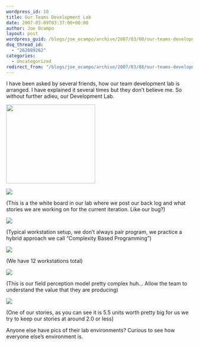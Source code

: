 ```yaml
---
wordpress_id: 10
title: Our Teams Development Lab
date: 2007-03-09T03:37:00+00:00
author: Joe Ocampo
layout: post
wordpress_guid: /blogs/joe_ocampo/archive/2007/03/08/our-teams-development-lab.aspx
dsq_thread_id:
  - "262089262"
categories:
  - Uncategorized
redirect_from: "/blogs/joe_ocampo/archive/2007/03/08/our-teams-development-lab.aspx/"
---
```

I have been asked by several friends, how our team development lab is arranged. I have explained it several times but they don&#8217;t believe me. So without further adieu, our Development Lab. 

[<img style="border-right: 0px;border-top: 0px;border-left: 0px;border-bottom: 0px" height="213" src="http://lostechies.com/joeocampo/files/2011/03OurTeamsDevelopmentLab_EA6C/image%7B0%7D.png" width="240" border="0" />](http://lostechies.com/joeocampo/files/2011/03OurTeamsDevelopmentLab_EA6C/image%7B0%7D[1].png) 

<img src="http://blog.agilejoe.com/content/binary/Lab%20006.jpg" border="0" />

(This is a the white board in our lab where we post our back log and what stories we are working on for the current iteration. Like our bug?) 

<img src="http://blog.agilejoe.com/content/binary/Lab%20008.jpg" border="0" />

(Typical workstation setup, we don&#8217;t always pair program, we practice a hybrid approach we call &#8220;Complexity Based Programming&#8221;) 

<img src="http://blog.agilejoe.com/content/binary/Lab%20017.jpg" border="0" />

(We have 12 workstations total) 

<img src="http://blog.agilejoe.com/content/binary/Lab%20019.jpg" border="0" />

(This is our field perception model pretty complex huh… Allow the team to understand the value that they are producing) 

<img src="http://blog.agilejoe.com/content/binary/Lab%20020.jpg" border="0" />

(One of our stories, as you can see it is 5.5 units worth pretty big for us we try to keep our stories at around 2.0 or less) 

Anyone else have pics of their lab environments? Curious to see how everyone else&#8217;s environment is.